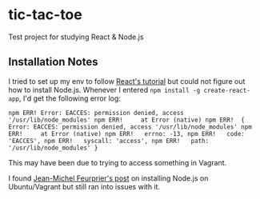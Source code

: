 # tic-tac-toe
Test project for studying React &amp; Node.js

## Installation Notes
I tried to set up my env to follow [React's tutorial](https://reactjs.org/tutorial/tutorial.html) but could not figure out how to install Node.js.
Whenever I entered `npm install -g create-react-app`, I'd get the following error log:

`npm ERR! Error: EACCES: permission denied, access '/usr/lib/node_modules'
npm ERR!     at Error (native)
npm ERR!  { Error: EACCES: permission denied, access '/usr/lib/node_modules'
npm ERR!     at Error (native)
npm ERR!   errno: -13,
npm ERR!   code: 'EACCES',
npm ERR!   syscall: 'access',
npm ERR!   path: '/usr/lib/node_modules' }`

This may have been due to trying to access something in Vagrant.

I found [Jean-Michel Feurprier's post](https://jmfeurprier.com/2015/10/02/how-to-install-node-js-with-ubuntu-and-vagrant-in-a-synced-folder/) on installing Node.js on Ubuntu/Vagrant but still ran into issues with it.